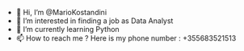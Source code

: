 - 👋 Hi, I’m @MarioKostandini
- 👀 I’m interested in finding a job as Data Analyst
- 🌱 I’m currently learning Python
- 📫 How to reach me ? Here is my phone number : +355683521513
<!---
MarioKostandini/MarioKostandini is a ✨ special ✨ repository because its `README.md` (this file) appears on your GitHub profile.
You can click the Preview link to take a look at your changes.
--->
